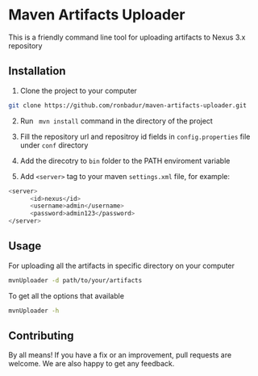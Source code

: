 # Maven Artifacts Uploader
This is a friendly command line tool for uploading artifacts to Nexus 3.x repository

## Installation

1. Clone the project to your computer

```bash
git clone https://github.com/ronbadur/maven-artifacts-uploader.git
```
2. Run ``` mvn install``` command in the directory of the project

3. Fill the repository url and repositroy id fields in ```config.properties``` file under ```conf``` directory

4. Add the direcotry to ``` bin ``` folder to the PATH enviroment variable

5. Add ```<server>``` tag to your maven ```settings.xml``` file, for example:
```bash
<server>
      <id>nexus</id>
      <username>admin</username>
      <password>admin123</password>
</server>
```
## Usage

For uploading all the artifacts in specific directory on your computer
```bash
mvnUploader -d path/to/your/artifacts
```
To get all the options that available 
```bash
mvnUploader -h
```

## Contributing
By all means! If you have a fix or an improvement, pull requests are welcome. We are also happy to get any feedback.

